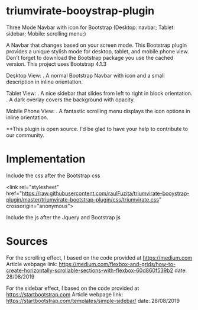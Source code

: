 # triumvirate-booystrap-plugin
Three Mode Navbar with icon for Bootstrap (Desktop: navbar; Tablet: sidebar; Mobile: scrolling menu;)

A Navbar that changes based on your screen mode. This Bootstrap plugin provides a unique stylish mode for desktop, tablet, and mobile phone view. Don't forget to download the Bootstrap package you use the cached version. This project uses Bootstrap 4.1.3

Desktop View: . A normal Bootstrap Navbar with icon and a small description in inline orientation.

Tablet View: . A nice sidebar that slides from left to right in block orientation. . A dark overlay covers the background with opacity.

Mobile Phone View: . A fantastic scrolling menu displays the icon options in inline orientation.

**This plugin is open source. I'd be glad to have your help to contribute to our community.



# Implementation

Include the css after the Bootstrap css

&#60;link rel="stylesheet" href="https://raw.githubusercontent.com/raulFuzita/triumvirate-booystrap-plugin/master/triumvirate-bootstrap-plugin/css/triumvirate.css" crossorigin="anonymous">

Include the js after the Jquery and Bootstrap js

<script src="https://raw.githubusercontent.com/raulFuzita/triumvirate-booystrap-plugin/master/triumvirate-bootstrap-plugin/js/triumvirate.js" crossorigin="anonymous"></script>



# Sources 

For the scrolling effect, I based on the code provided at https://medium.com Article webpage link: https://medium.com/flexbox-and-grids/how-to-create-horizontally-scrollable-sections-with-flexbox-60d860f539b2 date: 28/08/2019

For the sidebar effect, I based on the code provided at https://startbootstrap.com Article webpage link: https://startbootstrap.com/templates/simple-sidebar/ date: 28/08/2019

